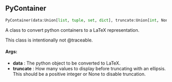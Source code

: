 ## PyContainer
```python
PyContainer(data:Union[list, tuple, set, dict], truncate:Union[int, NoneType]=None)
```
A class to convert python containers to a LaTeX representation.

This class is intentionally not @traceable.


#### Args:

* **data** :  The python object to be converted to LaTeX.
* **truncate** :  How many values to display before truncating with an ellipsis. This should be a positive integer or        None to disable truncation.